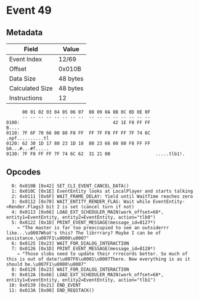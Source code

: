 # Event 49

## Metadata

| Field           | Value    |
|-----------------|----------|
| Event Index     | 12/69    |
| Offset          | 0x010B   |
| Data Size       | 48 bytes |
| Calculated Size | 48 bytes |
| Instructions    | 12       |

```
      00 01 02 03 04 05 06 07  08 09 0A 0B 0C 0D 0E 0F
      -- -- -- -- -- -- -- --  -- -- -- -- -- -- -- --
0100:                                   42 1E F0 FF FF             B....
0110: 7F 6F 70 66 00 80 F8 FF  FF 7F F8 FF FF 7F 74 6C  .opf..........tl
0120: 62 30 1D 17 80 23 1D 18  80 23 66 00 80 F8 FF FF  b0...#...#f.....
0130: 7F F8 FF FF 7F 74 6C 62  31 21 00                 .....tlb1!.     
```

## Opcodes

```
  0: 0x010B [0x42] SET_CLI_EVENT_CANCEL_DATA()
  1: 0x010C [0x1E] EventEntity looks at LocalPlayer and starts talking
  2: 0x0111 [0x6F] WAIT_FRAME_DELAY: Yield until WaitTime reaches zero
  3: 0x0112 [0x70] WAIT_ENTITY_RENDER_FLAG: Wait while EventEntity->Render.Flags3 bit 2 is set (cancel turn if not)
  4: 0x0113 [0x66] LOAD_EXT_SCHEDULER_MAIN(work_offset=68*, entity1=EventEntity, entity2=EventEntity, action="tlb0")
  5: 0x0122 [0x1D] PRINT_EVENT_MESSAGE(message_id=8127*)
    → "The master is far too preoccupied to see an outsiderrr like...\u0007What's this? The librrrary? Maybe I can be of assistance.\u007F1\u0000\u0007"
  6: 0x0125 [0x23] WAIT_FOR_DIALOG_INTERACTION
  7: 0x0126 [0x1D] PRINT_EVENT_MESSAGE(message_id=8128*)
    → "Those slobs need to update their rrrecords better. So much of this is out of date!\u007F6\u0001\u0007There. Now everything is as it should be.\u007F1\u0000\u0007"
  8: 0x0129 [0x23] WAIT_FOR_DIALOG_INTERACTION
  9: 0x012A [0x66] LOAD_EXT_SCHEDULER_MAIN(work_offset=68*, entity1=EventEntity, entity2=EventEntity, action="tlb1")
 10: 0x0139 [0x21] END_EVENT
 11: 0x013A [0x00] END_REQSTACK()
```

